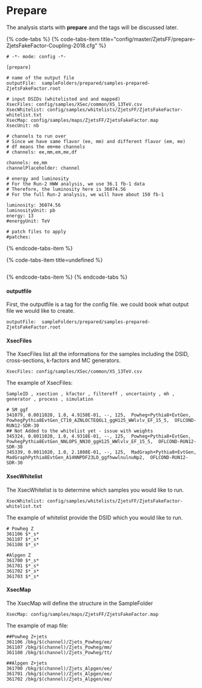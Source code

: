 # Prepare

The analysis starts with **prepare** and the tags will be discussed later.

{% code-tabs %}
{% code-tabs-item title="config/master/ZjetsFF/prepare-ZjetsFakeFactor-Coupling-2018.cfg" %}
```text
# -*- mode: config -*-

[prepare]

# name of the output file
outputFile:  sampleFolders/prepared/samples-prepared-ZjetsFakeFactor.root

# input DSIDs (whitelisted and and mapped)
XsecFiles: config/samples/XSec/common/XS_13TeV.csv
XsecWhitelist: config/samples/whitelists/ZjetsFF/ZjetsFakeFactor-whitelist.txt
XsecMap: config/samples/maps/ZjetsFF/ZjetsFakeFactor.map
XsecUnit: nb

# channels to run over
# Since we have same flavor (ee, mm) and different flavor (em, me)
# df means the em+me channels
# channels: ee,mm,em,me,df

channels: ee,mm
channelPlaceholder: channel

# energy and luminosity
# For the Run-2 HWW analysis, we use 36.1 fb-1 data
# Therefore, the luminosity here is 36074.56
# For the full Run-2 analysis, we will have about 150 fb-1

luminosity: 36074.56
luminosityUnit: pb
energy: 13
#energyUnit: TeV

# patch files to apply
#patches: 

```
{% endcode-tabs-item %}

{% code-tabs-item title=undefined %}
```

```
{% endcode-tabs-item %}
{% endcode-tabs %}

#### outputfile

First, the outputfile is a tag for the config file. we could book what output file we would like to create. 

```text
outputFile:  sampleFolders/prepared/samples-prepared-ZjetsFakeFactor.root
```

#### XsecFiles

The XsecFiles list all the informations for the samples including the DSID, cross-sections, k-factors and MC generators. 

```text
XsecFiles: config/samples/XSec/common/XS_13TeV.csv
```

The example of XsecFiles:

```text
SampleID , xsection , kfactor , filtereff , uncertainty , mh , generator , process , simulation

# SM ggf
341079, 0.0011020, 1.0, 4.9150E-01, --, 125,  Powheg+Pythia8+EvtGen, PowhegPythia8EvtGen_CT10_AZNLOCTEQ6L1_ggH125_WWlvlv_EF_15_5,  OFLCOND-RUN12-SDR-30
## Not Added to the whitelist yet - issue with weights
345324, 0.0011020, 1.0, 4.9318E-01, --, 125,  Powheg+Pythia8+EvtGen, PowhegPythia8EvtGen_NNLOPS_NN30_ggH125_WWlvlv_EF_15_5,  OFLCOND-RUN12-SDR-30
345339, 0.0011020, 1.0, 2.1808E-01, --, 125,  MadGraph+Pythia8+EvtGen, MadGraphPythia8EvtGen_A14NNPDF23LO_ggfhwwlnulnuNp2,  OFLCOND-RUN12-SDR-30

```

#### XsecWhitelist

The XsecWhitelist is to determine which samples you would like to run. 

```text
XsecWhitelist: config/samples/whitelists/ZjetsFF/ZjetsFakeFactor-whitelist.txt
```

The example of whitelist provide the DSID which you would like to run.

```text
# Powheg Z
361106 $*_s*
361107 $*_s*
361108 $*_s*

#Alpgen Z
361700 $*_s*
361701 $*_s*
361702 $*_s*
361703 $*_s*
```

#### XsecMap

The XsecMap will define the structure in the SampleFolder

```text
XsecMap: config/samples/maps/ZjetsFF/ZjetsFakeFactor.map
```

The example of map file:

```text
##Powheg Z+jets
361106 /bkg/$(channel)/Zjets_Powheg/ee/
361107 /bkg/$(channel)/Zjets_Powheg/mm/
361108 /bkg/$(channel)/Zjets_Powheg/tt/

##Alpgen Z+jets
361700 /bkg/$(channel)/Zjets_Alpgen/ee/
361701 /bkg/$(channel)/Zjets_Alpgen/ee/
361702 /bkg/$(channel)/Zjets_Alpgen/ee/
```

